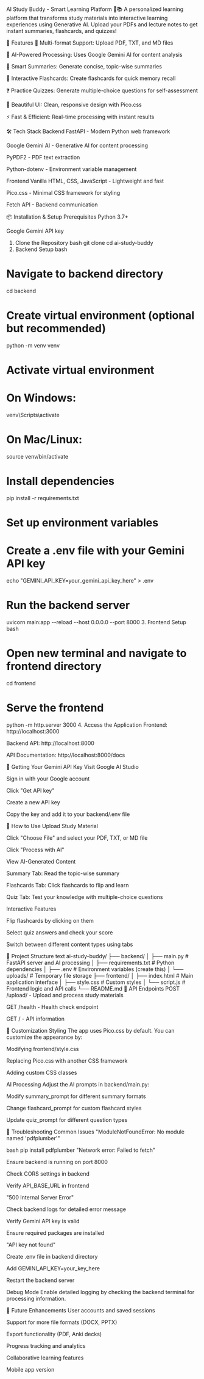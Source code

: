 AI Study Buddy - Smart Learning Platform 🤖📚
A personalized learning platform that transforms study materials into interactive learning experiences using Generative AI. Upload your PDFs and lecture notes to get instant summaries, flashcards, and quizzes!

🚀 Features
📄 Multi-format Support: Upload PDF, TXT, and MD files

🤖 AI-Powered Processing: Uses Google Gemini AI for content analysis

📝 Smart Summaries: Generate concise, topic-wise summaries

🎴 Interactive Flashcards: Create flashcards for quick memory recall

❓ Practice Quizzes: Generate multiple-choice questions for self-assessment

🎨 Beautiful UI: Clean, responsive design with Pico.css

⚡ Fast & Efficient: Real-time processing with instant results

🛠️ Tech Stack
Backend
FastAPI - Modern Python web framework

Google Gemini AI - Generative AI for content processing

PyPDF2 - PDF text extraction

Python-dotenv - Environment variable management

Frontend
Vanilla HTML, CSS, JavaScript - Lightweight and fast

Pico.css - Minimal CSS framework for styling

Fetch API - Backend communication

📦 Installation & Setup
Prerequisites
Python 3.7+

Google Gemini API key

1. Clone the Repository
bash
git clone <your-repo-url>
cd ai-study-buddy
2. Backend Setup
bash
# Navigate to backend directory
cd backend

# Create virtual environment (optional but recommended)
python -m venv venv

# Activate virtual environment
# On Windows:
venv\Scripts\activate
# On Mac/Linux:
source venv/bin/activate

# Install dependencies
pip install -r requirements.txt

# Set up environment variables
# Create a .env file with your Gemini API key
echo "GEMINI_API_KEY=your_gemini_api_key_here" > .env

# Run the backend server
uvicorn main:app --reload --host 0.0.0.0 --port 8000
3. Frontend Setup
bash
# Open new terminal and navigate to frontend directory
cd frontend

# Serve the frontend
python -m http.server 3000
4. Access the Application
Frontend: http://localhost:3000

Backend API: http://localhost:8000

API Documentation: http://localhost:8000/docs

🔑 Getting Your Gemini API Key
Visit Google AI Studio

Sign in with your Google account

Click "Get API key"

Create a new API key

Copy the key and add it to your backend/.env file

🎯 How to Use
Upload Study Material

Click "Choose File" and select your PDF, TXT, or MD file

Click "Process with AI"

View AI-Generated Content

Summary Tab: Read the topic-wise summary

Flashcards Tab: Click flashcards to flip and learn

Quiz Tab: Test your knowledge with multiple-choice questions

Interactive Features

Flip flashcards by clicking on them

Select quiz answers and check your score

Switch between different content types using tabs

📁 Project Structure
text
ai-study-buddy/
├── backend/
│   ├── main.py              # FastAPI server and AI processing
│   ├── requirements.txt     # Python dependencies
│   ├── .env                # Environment variables (create this)
│   └── uploads/            # Temporary file storage
├── frontend/
│   ├── index.html          # Main application interface
│   ├── style.css           # Custom styles
│   └── script.js           # Frontend logic and API calls
└── README.md
🔧 API Endpoints
POST /upload/ - Upload and process study materials

GET /health - Health check endpoint

GET / - API information

🎨 Customization
Styling
The app uses Pico.css by default. You can customize the appearance by:

Modifying frontend/style.css

Replacing Pico.css with another CSS framework

Adding custom CSS classes

AI Processing
Adjust the AI prompts in backend/main.py:

Modify summary_prompt for different summary formats

Change flashcard_prompt for custom flashcard styles

Update quiz_prompt for different question types

🐛 Troubleshooting
Common Issues
"ModuleNotFoundError: No module named 'pdfplumber'"

bash
pip install pdfplumber
"Network error: Failed to fetch"

Ensure backend is running on port 8000

Check CORS settings in backend

Verify API_BASE_URL in frontend

"500 Internal Server Error"

Check backend logs for detailed error message

Verify Gemini API key is valid

Ensure required packages are installed

"API key not found"

Create .env file in backend directory

Add GEMINI_API_KEY=your_key_here

Restart the backend server

Debug Mode
Enable detailed logging by checking the backend terminal for processing information.

🌟 Future Enhancements
User accounts and saved sessions

Support for more file formats (DOCX, PPTX)

Export functionality (PDF, Anki decks)

Progress tracking and analytics

Collaborative learning features

Mobile app version

